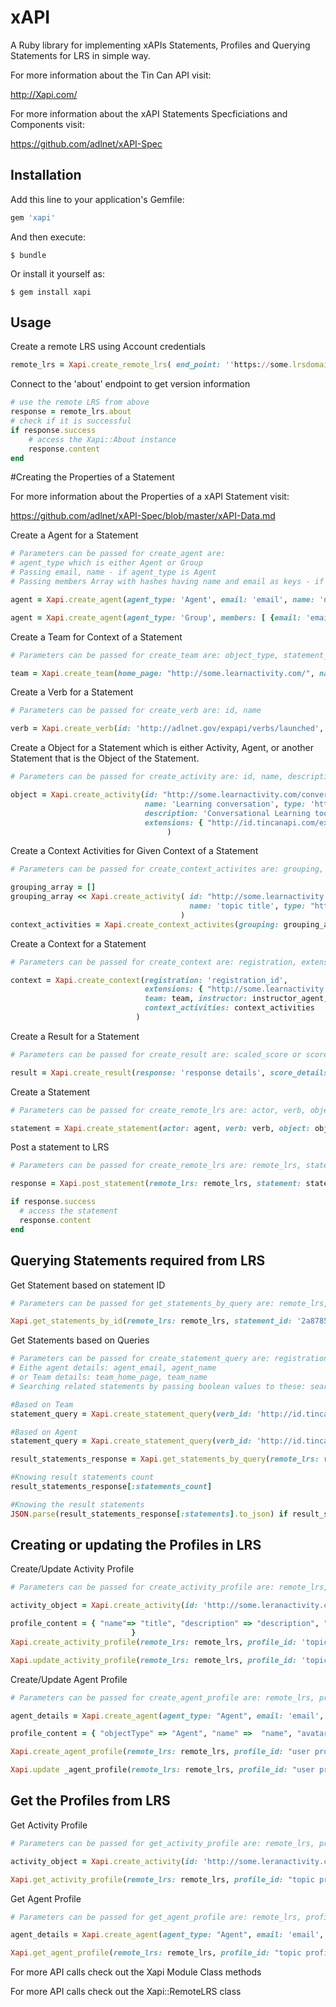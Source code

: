 # xAPI

A Ruby library for implementing xAPIs Statements, Profiles and Querying Statements for LRS in simple way.

For more information about the Tin Can API visit:

http://Xapi.com/

For more information about the xAPI Statements Specficiations and Components visit:

https://github.com/adlnet/xAPI-Spec

## Installation

Add this line to your application's Gemfile:

```ruby
gem 'xapi'
```

And then execute:

    $ bundle

Or install it yourself as:

    $ gem install xapi

## Usage

Create a remote LRS using Account credentials
```ruby
remote_lrs = Xapi.create_remote_lrs( end_point: ''https://some.lrsdomain.com'', user_name: 'username', password: 'password' )
```

Connect to the 'about' endpoint to get version information

```ruby
# use the remote LRS from above
response = remote_lrs.about
# check if it is successful
if response.success
    # access the Xapi::About instance
    response.content
end
```

#Creating the Properties of a Statement

For more information about the Properties of a xAPI Statement visit:

https://github.com/adlnet/xAPI-Spec/blob/master/xAPI-Data.md

Create a Agent for a Statement

```ruby
# Parameters can be passed for create_agent are: 
# agent_type which is either Agent or Group
# Passing email, name - if agent_type is Agent
# Passing members Array with hashes having name and email as keys - if agent_type is Group

agent = Xapi.create_agent(agent_type: 'Agent', email: 'email', name: 'name')

agent = Xapi.create_agent(agent_type: 'Group', members: [ {email: 'email1', name: 'name1'},{email: 'email2', name: 'name2'}] )
```

Create a Team for Context of a Statement

```ruby
# Parameters can be passed for create_team are: object_type, statement_id 

team = Xapi.create_team(home_page: "http://some.learnactivity.com/", name: 'team_name')
```

Create a Verb for a Statement

```ruby
# Parameters can be passed for create_verb are: id, name 

verb = Xapi.create_verb(id: 'http://adlnet.gov/expapi/verbs/launched', name: 'launched')
```

Create a Object for a Statement which is either Activity, Agent, or another Statement that is the Object of the Statement.

```ruby
# Parameters can be passed for create_activity are: id, name, description, extensions

object = Xapi.create_activity(id: "http://some.learnactivity.com/conversation", 
                              name: 'Learning conversation', type: 'http://adlnet.gov/expapi/activities/assessment', 
                              description: 'Conversational Learning tool',
                              extensions: { "http://id.tincanapi.com/extension/planned-duration" => 'PT50M' }
                                   )
```

Create a Context Activities for Given Context of a Statement

```ruby
# Parameters can be passed for create_context_activites are: grouping, category, parent, other which are Array of Objects/Activitites realted to Context of a Statement

grouping_array = []
grouping_array << Xapi.create_activity( id: "http://some.learnactivity.com/topics/1", 
                                        name: 'topic title', type: "http://activitystrea.ms/schema/1.0/task"
                                      )
context_activities = Xapi.create_context_activites(grouping: grouping_array)
```

Create a Context for a Statement

```ruby
# Parameters can be passed for create_context are: registration, extensions, team, instructor, statement, context_activites

context = Xapi.create_context(registration: 'registration_id', 
                              extensions: { "http://some.learnactivity.com/extension/tags" => ["domain1", "domain2"], 
                              team: team, instructor: instructor_agent,
                              context_activities: context_activities
                            )
```

Create a Result for a Statement

```ruby
# Parameters can be passed for create_result are: scaled_score or score_details, duration, response, success, completion, extensions 

result = Xapi.create_result(response: 'response details', score_details: {min: 1, raw: 7, max: 10}, success: true, extensions: {""http://some.learnactivity.com/extension/questions" => ['question1', 'question2']})
```

Create a Statement

```ruby
# Parameters can be passed for create_remote_lrs are: actor, verb, object, context, result

statement = Xapi.create_statement(actor: agent, verb: verb, object: object, context: context, result: result)
```

Post a statement to LRS

```ruby
# Parameters can be passed for create_remote_lrs are: remote_lrs, statement

response = Xapi.post_statement(remote_lrs: remote_lrs, statement: statement)

if response.success
  # access the statement
  response.content
end

```

## Querying Statements required from LRS

Get Statement based on statement ID

```ruby
# Parameters can be passed for get_statements_by_query are: remote_lrs, statement_query

Xapi.get_statements_by_id(remote_lrs: remote_lrs, statement_id: '2a8785a0-8ee8-41ad-9172-e194a82e30a4')
```

Get Statements based on Queries

```ruby
# Parameters can be passed for create_statement_query are: registration_id, verb_id, activity_id
# Eithe agent details: agent_email, agent_name
# or Team details: team_home_page, team_name
# Searching related statements by passing boolean values to these: search_related_agents, search_related_activities

#Based on Team
statement_query = Xapi.create_statement_query(verb_id: 'http://id.tincanapi.com/verb rated', activity_id: 'http://some.learnactivity.com/conversation', team_home_page: 'http://some.learnactivity.com', team_name: 'team_name')

#Based on Agent
statement_query = Xapi.create_statement_query(verb_id: 'http://id.tincanapi.com/verb rated', activity_id: 'http://some.learnactivity.com/conversation', agent_email: 'email', agent_name: 'name')

result_statements_response = Xapi.get_statements_by_query(remote_lrs: remote_lrs, statement_query: statement_query)

#Knowing result statements count
result_statements_response[:statements_count]

#Knowing the result statements
JSON.parse(result_statements_response[:statements].to_json) if result_statements_response[:statements_count] > 0
```

## Creating or updating the Profiles in LRS

Create/Update Activity Profile

```ruby
# Parameters can be passed for create_activity_profile are: remote_lrs, profile_id, activity_object, profile_content

activity_object = Xapi.create_activity(id: 'http://some.leranactivity.com/topics/1', name: 'title', type: 'http://activitystrea.ms/schema/1.0/task' )

profile_content = { "name"=> "title", "description" => "description", "relevance" => "relevance", "type" => "http://some.leranactivity.com/evidences/document"
                           }
Xapi.create_activity_profile(remote_lrs: remote_lrs, profile_id: 'topic profile', activity_object: activity_object, profile_content: profile_activity_content)

Xapi.update_activity_profile(remote_lrs: remote_lrs, profile_id: 'topic profile', activity_object: activity_object, profile_content: profile_activity_content)

```

Create/Update Agent Profile

```ruby
# Parameters can be passed for create_agent_profile are: remote_lrs, profile_id, agent_object, profile_content

agent_details = Xapi.create_agent(agent_type: "Agent", email: 'email', name: 'name')

profile_content = { "objectType" => "Agent", "name" =>  "name", "avatar" => "avatar image url", "age" => "age", "roles" => ["role1", "rol2"], "teams" => ["team name"] }

Xapi.create_agent_profile(remote_lrs: remote_lrs, profile_id: "user profile", agent_object: agent_details, profile_content: profile_content)

Xapi.update _agent_profile(remote_lrs: remote_lrs, profile_id: "user profile", agent_object: agent_details, profile_content: profile_content)

```

## Get the Profiles from LRS

Get Activity Profile

```ruby
# Parameters can be passed for get_activity_profile are: remote_lrs, profile_id, activity_object

activity_object = Xapi.create_activity(id: 'http://some.leranactivity.com/topics/1', name: 'title', type: 'http://activitystrea.ms/schema/1.0/task' )

Xapi.get_activity_profile(remote_lrs: remote_lrs, profile_id: "topic profile", activity_object: activity_object)
```

Get Agent Profile

```ruby
# Parameters can be passed for get_agent_profile are: remote_lrs, profile_id, agent_object

agent_details = Xapi.create_agent(agent_type: "Agent", email: 'email', name: 'name')

Xapi.get_agent_profile(remote_lrs: remote_lrs, profile_id: "topic profile", agent_object: agent_details)

```

For more API calls check out the Xapi Module Class methods

For more API calls check out the Xapi::RemoteLRS class

